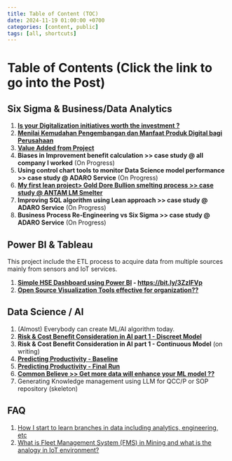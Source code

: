 ```yaml
---
title: Table of Content (TOC)
date: 2024-11-19 01:00:00 +0700
categories: [content, public]
tags: [all, shortcuts]
---
```

 
# Table of Contents (Click the link to go into the Post)

## Six Sigma & Business/Data Analytics
1. **[Is your Digitalization initiatives worth the investment ?](https://galuhjoko88.github.io/posts/buzzdigitalization)**
2. **[Menilai Kemudahan Pengembangan dan Manfaat Produk Digital bagi Perusahaan](https://galuhjoko88.github.io/posts/digitaliseasy)**
3. **[Value Added from Project](https://galuhjoko88.github.io/posts/projectvalues)**
4. **Biases in Improvement benefit calculation >> case study @ all company I worked** (On Progress)
5. **Using control chart tools to monitor Data Science model performance >> case study @ ADARO Service** (On Progress)
6. **[My first lean project> Gold Dore Bullion smelting process >> case study @ ANTAM LM Smelter](https://galuhjoko88.github.io/posts/bulion)**
7. **Improving SQL algorithm using Lean approach >> case study @ ADARO Service** (On Progress)
8. **Business Process Re-Engineering vs Six Sigma >> case study @ ADARO Service** (On Progress)

## Power BI & Tableau 
This project include the ETL process to acquire data from multiple sources mainly from sensors and IoT services. 
1. **[Simple HSE Dashboard using Power BI](https://rb.gy/yjlwo) - https://bit.ly/3ZzlFVp**
2. **[Open Source Visualization Tools effective for organization??](https://galuhjoko88.github.io/posts/openvspbi/)**


## Data Science / AI
1. (Almost) Everybody can create ML/AI algorithm today.
2. **[Risk & Cost Benefit Consideration in AI part 1 - Discreet Model](https://galuhjoko88.github.io/posts/riskaipart1/)**
3. **Risk & Cost Benefit Consideration in AI part 1 - Continuous Model** (on writing)
4. **[Predicting Productivity - Baseline](https://galuhjoko88.github.io/posts/predictionpdty)**
5. **[Predicting Productivity - Final Run](https://galuhjoko88.github.io/posts/finalmodel/)**
6. **[Common Believe >> Get more data will enhance your ML model ??](https://galuhjoko88.github.io/posts/moredatanotbetter)**
7. Generating Knowledge management using LLM for QCC/P or SOP repository (skeleton)
   

## FAQ
1. [How I start to learn branches in data including analytics, engineering, etc](https://galuhjoko88.github.io/posts/datapath)
2. [What is Fleet Management System (FMS) in Mining and what is the analogy in IoT environment?](https://galuhjoko88.github.io/posts/fms)


